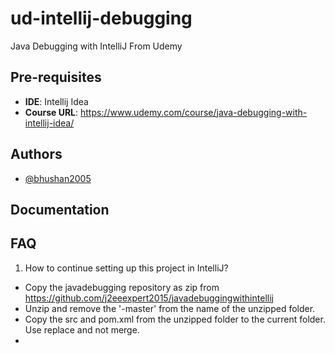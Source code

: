 # ud-intellij-debugging
Java Debugging with IntelliJ From Udemy
## Pre-requisites

- **IDE**: Intellij Idea
- **Course URL**: https://www.udemy.com/course/java-debugging-with-intellij-idea/


## Authors

- [@bhushan2005](https://www.github.com/bhushan2005)


## Documentation



## FAQ

1. How to continue setting up this project in IntelliJ?
- Copy the javadebugging repository as zip from https://github.com/j2eeexpert2015/javadebuggingwithintellij
- Unzip and remove the '-master' from the name of the unzipped folder.
- Copy the src and pom.xml from the unzipped folder to the current folder. Use replace and not merge.
- 